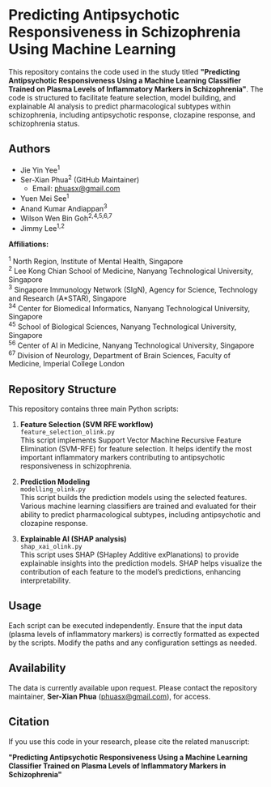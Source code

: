 # Predicting Antipsychotic Responsiveness in Schizophrenia Using Machine Learning

This repository contains the code used in the study titled **"Predicting Antipsychotic Responsiveness Using a Machine Learning Classifier Trained on Plasma Levels of Inflammatory Markers in Schizophrenia"**. The code is structured to facilitate feature selection, model building, and explainable AI analysis to predict pharmacological subtypes within schizophrenia, including antipsychotic response, clozapine response, and schizophrenia status.

## Authors

- Jie Yin Yee<sup>1</sup>
- Ser-Xian Phua<sup>2</sup> (GitHub Maintainer)
  - Email: phuasx@gmail.com
- Yuen Mei See<sup>1</sup>
- Anand Kumar Andiappan<sup>3</sup>
- Wilson Wen Bin Goh<sup>2,4,5,6,7</sup>
- Jimmy Lee<sup>1,2</sup>

**Affiliations:**

<sup>1</sup> North Region, Institute of Mental Health, Singapore  
<sup>2</sup> Lee Kong Chian School of Medicine, Nanyang Technological University, Singapore  
<sup>3</sup> Singapore Immunology Network (SIgN), Agency for Science, Technology and Research (A*STAR), Singapore  
<sup>34</sup> Center for Biomedical Informatics, Nanyang Technological University, Singapore  
<sup>45</sup> School of Biological Sciences, Nanyang Technological University, Singapore  
<sup>56</sup> Center of AI in Medicine, Nanyang Technological University, Singapore  
<sup>67</sup> Division of Neurology, Department of Brain Sciences, Faculty of Medicine, Imperial College London

## Repository Structure

This repository contains three main Python scripts:

1. **Feature Selection (SVM RFE workflow)**  
   `feature_selection_olink.py`  
   This script implements Support Vector Machine Recursive Feature Elimination (SVM-RFE) for feature selection. It helps identify the most important inflammatory markers contributing to antipsychotic responsiveness in schizophrenia.

2. **Prediction Modeling**  
   `modelling_olink.py`  
   This script builds the prediction models using the selected features. Various machine learning classifiers are trained and evaluated for their ability to predict pharmacological subtypes, including antipsychotic and clozapine response.

3. **Explainable AI (SHAP analysis)**  
   `shap_xai_olink.py`  
   This script uses SHAP (SHapley Additive exPlanations) to provide explainable insights into the prediction models. SHAP helps visualize the contribution of each feature to the model’s predictions, enhancing interpretability.

## Usage

Each script can be executed independently. Ensure that the input data (plasma levels of inflammatory markers) is correctly formatted as expected by the scripts. Modify the paths and any configuration settings as needed.

## Availability

The data is currently available upon request. Please contact the repository maintainer, **Ser-Xian Phua** (phuasx@gmail.com), for access.

## Citation

If you use this code in your research, please cite the related manuscript:

**"Predicting Antipsychotic Responsiveness Using a Machine Learning Classifier Trained on Plasma Levels of Inflammatory Markers in Schizophrenia"**

